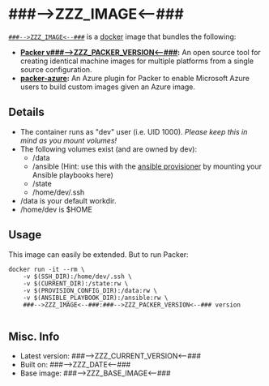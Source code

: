 # ###-->ZZZ_IMAGE<--###  

[`###-->ZZZ_IMAGE<--###`][1] is a [docker][2] image that bundles the following:  
* **[Packer v###-->ZZZ_PACKER_VERSION<--###][3]:** An open source tool for creating identical machine images for multiple platforms from a single source configuration.  
* **[packer-azure][4]:** An Azure plugin for Packer to enable Microsoft Azure users to build custom images given an Azure image.    

## Details
* The container runs as "dev" user (i.e. UID 1000). *Please keep this in mind as you mount volumes!* 
* The following volumes exist (and are owned by dev):  
  - /data
  - /ansible (Hint: use this with the [ansible provisioner][5] by mounting your Ansible playbooks here)
  - /state
  - /home/dev/.ssh
* /data is your default workdir.   
* /home/dev is $HOME  

## Usage 
This image can easily be extended.  But to run Packer:

````
docker run -it --rm \
	-v $(SSH_DIR):/home/dev/.ssh \
	-v $(CURRENT_DIR):/state:rw \
	-v $(PROVISION_CONFIG_DIR):/data:rw \
	-v $(ANSIBLE_PLAYBOOK_DIR):/ansible:rw \
	###-->ZZZ_IMAGE<--###:###-->ZZZ_PACKER_VERSION<--### version   
		
````

## Misc. Info 
* Latest version: ###-->ZZZ_CURRENT_VERSION<--###   
* Built on: ###-->ZZZ_DATE<--###  
* Base image: ###-->ZZZ_BASE_IMAGE<--###  


[1]: https://hub.docker.com/r/###-->ZZZ_IMAGE<--###/   
[2]: https://docker.com 
[3]: https://packer.io/  
[4]: https://github.com/MSOpenTech/packer-azure
[5]: https://packer.io/docs/provisioners/ansible-local.html
